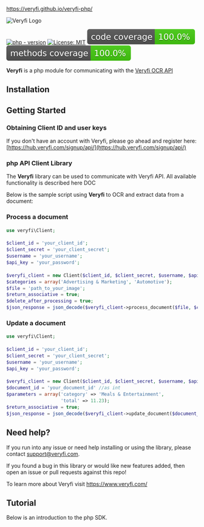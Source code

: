 https://veryfi.github.io/veryfi-php/

![Veryfi Logo](https://cdn.veryfi.com/logos/veryfi-logo-wide-github.png)

[![php - version](https://img.shields.io/badge/php->=8-8892BF)](https://www.php.net/releases/8.0/en.php)
[![License: MIT](https://img.shields.io/badge/License-MIT-green.svg)](https://opensource.org/licenses/MIT)
[![code coverage](./metrics/code_coverage.svg)](./metrics/code_coverage.svg)
[![methods coverage](./metrics/methods_coverage.svg)](./metrics/methods_coverage.svg)



**Veryfi** is a php module for communicating with the [Veryfi OCR API](https://veryfi.com/api/)

## Installation

## Getting Started

### Obtaining Client ID and user keys
If you don't have an account with Veryfi, please go ahead and register here: [https://hub.veryfi.com/signup/api/](https://hub.veryfi.com/signup/api/)

### php API Client Library
The **Veryfi** library can be used to communicate with Veryfi API. All available functionality is described here DOC

Below is the sample script using **Veryfi** to OCR and extract data from a document:

### Process a document
```php
use veryfi\Client;

$client_id = 'your_client_id';
$client_secret = 'your_client_secret';
$username = 'your_username';
$api_key = 'your_password';

$veryfi_client = new Client($client_id, $client_secret, $username, $api_key);
$categories = array('Advertising & Marketing', 'Automotive');
$file = 'path_to_your_image';
$return_associative = true;
$delete_after_processing = true;
$json_response = json_decode($veryfi_client->process_document($file, $categories, $delete_after_processing), $return_associative);
``` 

### Update a document
```php
use veryfi\Client;

$client_id = 'your_client_id';
$client_secret = 'your_client_secret';
$username = 'your_username';
$api_key = 'your_password';

$veryfi_client = new Client($client_id, $client_secret, $username, $api_key);
$document_id = 'your_document_id' //as int
$parameters = array('category' => 'Meals & Entertainment',
                    'total' => 11.23);
$return_associative = true;
$json_response = json_decode($veryfi_client->update_document($document_id, $parameters), $return_associative);
```


## Need help?
If you run into any issue or need help installing or using the library, please contact support@veryfi.com.

If you found a bug in this library or would like new features added, then open an issue or pull requests against this repo!

To learn more about Veryfi visit https://www.veryfi.com/

## Tutorial


Below is an introduction to the php SDK.


